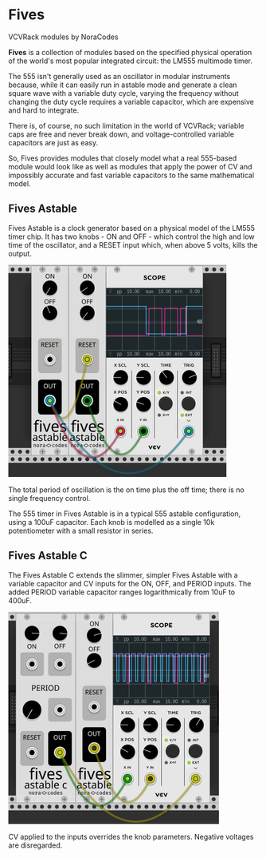 # Fives
VCVRack modules by NoraCodes

**Fives** is a collection of modules based on the specified physical operation of the
world's most popular integrated circuit: the LM555 multimode timer.


The 555 isn't generally used as an oscillator in modular instruments because, while it can
easily run in astable mode and generate a clean square wave with a variable duty cycle,
varying the frequency without changing the duty cycle requires a variable
capacitor, which are expensive and hard to integrate.

There is, of course, no such limitation in the world of VCVRack; variable caps are free and
never break down, and voltage-controlled variable capacitors are just as easy.

So, Fives provides modules that closely model what a real 555-based module would look like
as well as modules that apply the power of CV and impossibly accurate and fast variable
capacitors to the same mathematical model.

## Fives Astable

Fives Astable is a clock generator based on a physical model of the LM555 timer chip.
It has two knobs - ON and OFF - which control the high and low time of the oscillator,
and a RESET input which, when above 5 volts, kills the output.

![Two Fives Astable modules, one resetting the other.](res/astable-sample.png)

The total period of oscillation is the on time plus the off time; there is no single
frequency control.

The 555 timer in Fives Astable is in a typical 555 astable configuration,
using a 100uF capacitor.
Each knob is modelled as a single 10k potentiometer with a small resistor in series.

## Fives Astable C

The Fives Astable C extends the slimmer, simpler Fives Astable with a variable capacitor
and CV inputs for the ON, OFF, and PERIOD inputs. The added PERIOD variable capacitor
ranges logarithmically from 10uF to 400uF.

![A Fives Astable C and a Fives Astable, showing the use of the PERIOD parameter.](res/astable-c-sample.png)

CV applied to the inputs overrides the knob parameters. Negative voltages are disregarded. 

